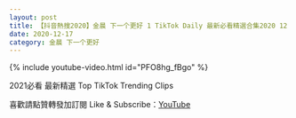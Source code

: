 ```yaml
---
layout: post
title: 【抖音熱搜2020】金晨 下一个更好 1 TikTok Daily 最新必看精選合集2020 12 17
date: 2020-12-17
category: 金晨 下一个更好
---
```


{% include youtube-video.html id="PFO8hg_fBgo" %}

2021必看 最新精選 Top TikTok Trending Clips

喜歡請點贊轉發加訂閱 Like & Subscribe：[YouTube](https://www.youtube.com/channel/UCAoR7VcanIPd04uEq_GIylA/videos)

